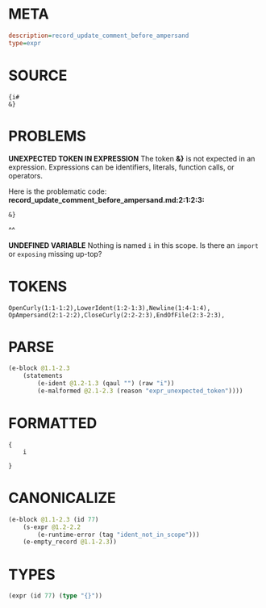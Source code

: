 # META
~~~ini
description=record_update_comment_before_ampersand
type=expr
~~~
# SOURCE
~~~roc
{i#
&}
~~~
# PROBLEMS
**UNEXPECTED TOKEN IN EXPRESSION**
The token **&}** is not expected in an expression.
Expressions can be identifiers, literals, function calls, or operators.

Here is the problematic code:
**record_update_comment_before_ampersand.md:2:1:2:3:**
```roc
&}
```
^^


**UNDEFINED VARIABLE**
Nothing is named `i` in this scope.
Is there an `import` or `exposing` missing up-top?

# TOKENS
~~~zig
OpenCurly(1:1-1:2),LowerIdent(1:2-1:3),Newline(1:4-1:4),
OpAmpersand(2:1-2:2),CloseCurly(2:2-2:3),EndOfFile(2:3-2:3),
~~~
# PARSE
~~~clojure
(e-block @1.1-2.3
	(statements
		(e-ident @1.2-1.3 (qaul "") (raw "i"))
		(e-malformed @2.1-2.3 (reason "expr_unexpected_token"))))
~~~
# FORMATTED
~~~roc
{
	i
	
}
~~~
# CANONICALIZE
~~~clojure
(e-block @1.1-2.3 (id 77)
	(s-expr @1.2-2.2
		(e-runtime-error (tag "ident_not_in_scope")))
	(e-empty_record @1.1-2.3))
~~~
# TYPES
~~~clojure
(expr (id 77) (type "{}"))
~~~
